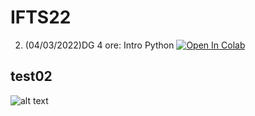 # IFTS22

2. (04/03/2022)DG 4 ore: Intro Python [![Open In Colab](https://colab.research.google.com/assets/colab-badge.svg)](https://colab.research.google.com/github/Starnaess/Star/blob/main/Esercitazione02/011_intro.ipynb)

## test02
![alt text](img/git_flow.jpg "Optional title")
